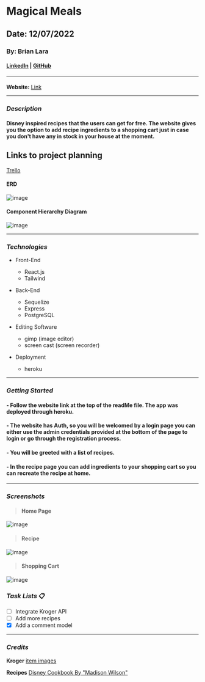 # Magical Meals

## Date: 12/07/2022

### By: Brian Lara

#### [LinkedIn](https://www.linkedin.com/in/brian-lara/) | [GitHub](https://github.com/BrianDLara)

---

####

**Website:**
[Link](https://magical-meals.herokuapp.com/)

---

### **_Description_**

#### Disney inspired recipes that the users can get for free. The website gives you the option to add recipe ingredients to a shopping cart just in case you don't have any in stock in your house at the moment.

## Links to project planning

[Trello](https://trello.com/b/Aym0IEb4/magical-meals)

#### ERD

![image](https://i.imgur.com/ZnQjl5V.png)

#### Component Hierarchy Diagram

![image](https://i.imgur.com/LNS9ppD.png)

---

### **_Technologies_**

- Front-End

  - React.js
  - Tailwind

- Back-End

  - Sequelize
  - Express
  - PostgreSQL

- Editing Software

  - gimp (image editor)
  - screen cast (screen recorder)

- Deployment
  - heroku

---

### **_Getting Started_**

#### - Follow the website link at the top of the readMe file. The app was deployed through heroku.

#### - The website has Auth, so you will be welcomed by a login page you can either use the admin credentials provided at the bottom of the page to login or go through the registration process.

#### - You will be greeted with a list of recipes.

#### - In the recipe page you can add ingredients to your shopping cart so you can recreate the recipe at home.

---

### **_Screenshots_**

> #### **Home Page**

![image](https://i.imgur.com/6DxRMNm.png)

> #### **Recipe**

![image](https://i.imgur.com/3aeXYJr.png)

> #### **Shopping Cart**

![image](https://i.imgur.com/J8KBges.png)

### **_Task Lists_** :clipboard:

- [ ] Integrate Kroger API
- [ ] Add more recipes
- [x] Add a comment model

---

### **_Credits_**

**Kroger**
[item images](https://www.kroger.com)

**Recipes**
[Disney Cookbook By "Madison Wilson"](https://www.goodreads.com/book/show/56333336-disney-cookbook)
